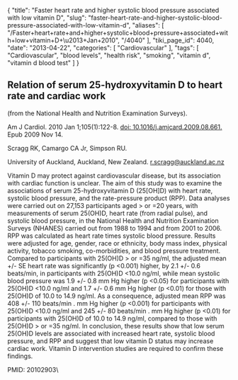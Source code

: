 {
    "title": "Faster heart rate and higher systolic blood pressure associated with low vitamin D",
    "slug": "faster-heart-rate-and-higher-systolic-blood-pressure-associated-with-low-vitamin-d",
    "aliases": [
        "/Faster+heart+rate+and+higher+systolic+blood+pressure+associated+with+low+vitamin+D+\u2013+Jan+2010",
        "/4040"
    ],
    "tiki_page_id": 4040,
    "date": "2013-04-22",
    "categories": [
        "Cardiovascular"
    ],
    "tags": [
        "Cardiovascular",
        "blood levels",
        "health risk",
        "smoking",
        "vitamin d",
        "vitamin d blood test"
    ]
}


## Relation of serum 25-hydroxyvitamin D to heart rate and cardiac work  
 (from the National Health and Nutrition Examination Surveys).

Am J Cardiol. 2010 Jan 1;105(1):122-8. [doi: 10.1016/j.amjcard.2009.08.661.](https://doi.org/10.1016/j.amjcard.2009.08.661.) Epub 2009 Nov 14.

Scragg RK, Camargo CA Jr, Simpson RU.

University of Auckland, Auckland, New Zealand. r.scragg@auckland.ac.nz

Vitamin D may protect against cardiovascular disease, but its association with cardiac function is unclear. The aim of this study was to examine the associations of serum 25-hydroxyvitamin D (25<span>[OH]</span>D) with heart rate, systolic blood pressure, and the rate-pressure product (RPP). Data analyses were carried out on 27,153 participants aged > or =20 years, with measurements of serum 25(OH)D, heart rate (from radial pulse), and systolic blood pressure, in the National Health and Nutrition Examination Surveys (NHANES) carried out from 1988 to 1994 and from 2001 to 2006. RPP was calculated as heart rate times systolic blood pressure. Results were adjusted for age, gender, race or ethnicity, body mass index, physical activity, tobacco smoking, co-morbidities, and blood pressure treatment. Compared to participants with 25(OH)D > or =35 ng/ml, the adjusted mean +/- SE heart rate was significantly (p <0.001) higher, by 2.1 +/- 0.6 beats/min, in participants with 25(OH)D <10.0 ng/ml, while mean systolic blood pressure was 1.9 +/- 0.8 mm Hg higher (p <0.05) for participants with 25(OH)D <10.0 ng/ml and 1.7 +/- 0.6 mm Hg higher (p <0.01) for those with 25(OH)D of 10.0 to 14.9 ng/ml. As a consequence, adjusted mean RPP was 408 +/- 110 beats/min . mm Hg higher (p <0.001) for participants with 25(OH)D <10.0 ng/ml and 245 +/- 80 beats/min . mm Hg higher (p <0.01) for participants with 25(OH)D of 10.0 to 14.9 ng/ml, compared to those with 25(OH)D > or =35 ng/ml. In conclusion, these results show that low serum 25(OH)D levels are associated with increased heart rate, systolic blood pressure, and RPP and suggest that low vitamin D status may increase cardiac work. Vitamin D intervention studies are required to confirm these findings.

PMID:     20102903\